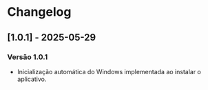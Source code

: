 # Changelog

## [1.0.1] - 2025-05-29

### Versão 1.0.1
- Inicialização automática do Windows implementada ao instalar o aplicativo. 